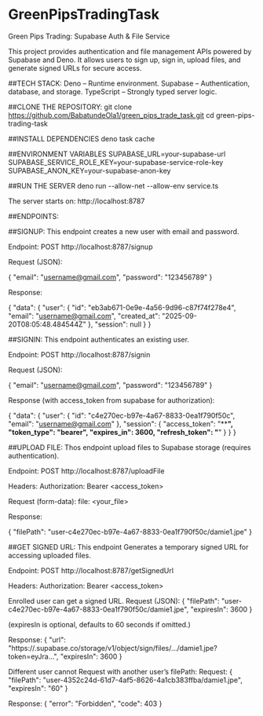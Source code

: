 # GreenPipsTradingTask

Green Pips Trading: Supabase Auth & File Service

This project provides authentication and file management APIs powered by Supabase and Deno.
It allows users to sign up, sign in, upload files, and generate signed URLs for secure access.




##TECH STACK:
Deno – Runtime environment.
Supabase – Authentication, database, and storage.
TypeScript – Strongly typed server logic.




##CLONE THE REPOSITORY:
git clone https://github.com/BabatundeOla1/green_pips_trade_task.git
cd green-pips-trading-task


##INSTALL DEPENDENCIES
deno task cache


##ENVIRONMENT VARIABLES
SUPABASE_URL=your-supabase-url
SUPABASE_SERVICE_ROLE_KEY=your-supabase-service-role-key
SUPABASE_ANON_KEY=your-supabase-anon-key


##RUN THE SERVER
deno run --allow-net --allow-env service.ts

The server starts on: http://localhost:8787



##ENDPOINTS: 

##SIGNUP: 
This endpoint creates a new user with email and password.

Endpoint:
POST http://localhost:8787/signup

Request (JSON):

{
  "email": "username@gmail.com",
  "password": "123456789"
}


Response:

{
  "data": {
    "user": {
      "id": "eb3ab671-0e9e-4a56-9d96-c87f74f278e4",
      "email": "username@gmail.com",
      "created_at": "2025-09-20T08:05:48.484544Z"
    },
    "session": null
  }
}



##SIGNIN:
This endpoint authenticates an existing user.

Endpoint:
POST http://localhost:8787/signin

Request (JSON):

{
  "email": "username@gmail.com",
  "password": "123456789"
}


Response (with access_token from supabase for authorization):

{
  "data": {
    "user": {
      "id": "c4e270ec-b97e-4a67-8833-0ea1f790f50c",
      "email": "username@gmail.com"
    },
    "session": {
      "access_token": "************",
      "token_type": "bearer",
      "expires_in": 3600,
      "refresh_token": "**********"
    }
  }
}



##UPLOAD FILE:
Thos endpoint upload files to Supabase storage (requires authentication).

Endpoint:
POST http://localhost:8787/uploadFile

Headers:
Authorization: Bearer <access_token>


Request (form-data):
file: <your_file>


Response:

{
  "filePath": "user-c4e270ec-b97e-4a67-8833-0ea1f790f50c/damie1.jpe"
}





##GET SIGNED URL:
This endpoint Generates a temporary signed URL for accessing uploaded files.

Endpoint:
POST http://localhost:8787/getSignedUrl

Headers:
Authorization: Bearer <access_token>

Enrolled user can get a signed URL.
Request (JSON):
{
  "filePath": "user-c4e270ec-b97e-4a67-8833-0ea1f790f50c/damie1.jpe",
  "expiresIn": 3600
}


(expiresIn is optional, defaults to 60 seconds if omitted.)

Response:
{
  "url": "https://<project>.supabase.co/storage/v1/object/sign/files/.../damie1.jpe?token=eyJra...",
  "expiresIn": 3600
}

Different user cannot
Request with another user’s filePath:
Request:
{
    "filePath": "user-4352c24d-61d7-4af5-8626-4a1cb383ffba/damie1.jpe",
    "expiresIn": "60"
}

Response:
{
  "error": "Forbidden",
  "code": 403
}
